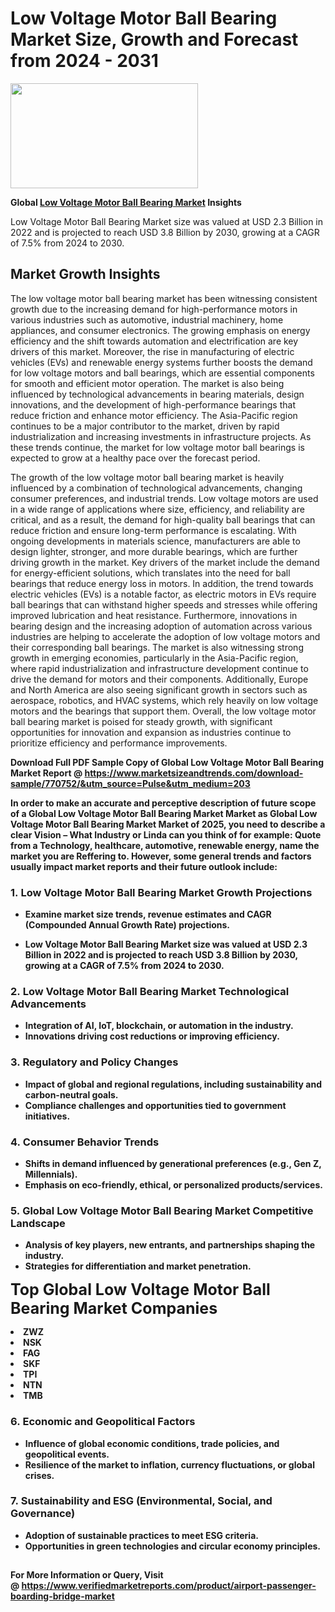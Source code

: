 <H1>Low Voltage Motor Ball Bearing Market Size, Growth and Forecast from 2024 - 2031</H1><img class="aligncenter size-medium wp-image-584254" src="https://thirdeyenews.in/wp-content/uploads/2024/09/Global-Market-Research-300x168.jpeg" alt="" width="300" height="168" /><p><strong>Global&nbsp;<a href="https://www.marketsizeandtrends.com/download-sample/770752/&amp;utm_source=Pulse&amp;utm_medium=203">Low Voltage Motor Ball Bearing Market</a> Insights</strong></p><p>Low Voltage Motor Ball Bearing Market size was valued at USD 2.3 Billion in 2022 and is projected to reach USD 3.8 Billion by 2030, growing at a CAGR of 7.5% from 2024 to 2030.</p><p><h2>Market Growth Insights</h2> <p>The low voltage motor ball bearing market has been witnessing consistent growth due to the increasing demand for high-performance motors in various industries such as automotive, industrial machinery, home appliances, and consumer electronics. The growing emphasis on energy efficiency and the shift towards automation and electrification are key drivers of this market. Moreover, the rise in manufacturing of electric vehicles (EVs) and renewable energy systems further boosts the demand for low voltage motors and ball bearings, which are essential components for smooth and efficient motor operation. The market is also being influenced by technological advancements in bearing materials, design innovations, and the development of high-performance bearings that reduce friction and enhance motor efficiency. The Asia-Pacific region continues to be a major contributor to the market, driven by rapid industrialization and increasing investments in infrastructure projects. As these trends continue, the market for low voltage motor ball bearings is expected to grow at a healthy pace over the forecast period.</p> <p><strong></strong></p> <p>The growth of the low voltage motor ball bearing market is heavily influenced by a combination of technological advancements, changing consumer preferences, and industrial trends. Low voltage motors are used in a wide range of applications where size, efficiency, and reliability are critical, and as a result, the demand for high-quality ball bearings that can reduce friction and ensure long-term performance is escalating. With ongoing developments in materials science, manufacturers are able to design lighter, stronger, and more durable bearings, which are further driving growth in the market. Key drivers of the market include the demand for energy-efficient solutions, which translates into the need for ball bearings that reduce energy loss in motors. In addition, the trend towards electric vehicles (EVs) is a notable factor, as electric motors in EVs require ball bearings that can withstand higher speeds and stresses while offering improved lubrication and heat resistance. Furthermore, innovations in bearing design and the increasing adoption of automation across various industries are helping to accelerate the adoption of low voltage motors and their corresponding ball bearings. The market is also witnessing strong growth in emerging economies, particularly in the Asia-Pacific region, where rapid industrialization and infrastructure development continue to drive the demand for motors and their components. Additionally, Europe and North America are also seeing significant growth in sectors such as aerospace, robotics, and HVAC systems, which rely heavily on low voltage motors and the bearings that support them. Overall, the low voltage motor ball bearing market is poised for steady growth, with significant opportunities for innovation and expansion as industries continue to prioritize efficiency and performance improvements.</p> <p><strong></p><p><span class=""><strong>Download Full PDF Sample Copy of Global Low Voltage Motor Ball Bearing Market Report</strong> @ <a href="https://www.marketsizeandtrends.com/download-sample/770752/&amp;utm_source=Pulse&amp;utm_medium=203" target="_blank">https://www.marketsizeandtrends.com/download-sample/770752/&amp;utm_source=Pulse&amp;utm_medium=203</a></span></p><p>In order to make an accurate and perceptive description of future scope of a Global&nbsp;Low Voltage Motor Ball Bearing Market Market as Global&nbsp;Low Voltage Motor Ball Bearing Market Market of 2025, you need to describe a clear Vision &ndash; What Industry or Linda can you think of for example: Quote from a Technology, healthcare, automotive, renewable energy, name the market you are Reffering to. However, some general trends and factors usually impact market reports and their future outlook include:</p><h3>1.&nbsp;<strong>Low Voltage Motor Ball Bearing Market Growth Projections</strong></h3><ul><li>Examine market size trends, revenue estimates and CAGR (Compounded Annual Growth Rate) projections.</li><li><p>Low Voltage Motor Ball Bearing Market size was valued at USD 2.3 Billion in 2022 and is projected to reach USD 3.8 Billion by 2030, growing at a CAGR of 7.5% from 2024 to 2030.</p></li></ul><h3>2.&nbsp;<strong>Low Voltage Motor Ball Bearing Market Technological Advancements</strong></h3><ul><li>Integration of AI, IoT, blockchain, or automation in the industry.</li><li>Innovations driving cost reductions or improving efficiency.</li></ul><h3>3.&nbsp;<strong>Regulatory and Policy Changes</strong></h3><ul><li>Impact of global and regional regulations, including sustainability and carbon-neutral goals.</li><li>Compliance challenges and opportunities tied to government initiatives.</li></ul><h3>4.&nbsp;<strong>Consumer Behavior Trends</strong></h3><ul><li>Shifts in demand influenced by generational preferences (e.g., Gen Z, Millennials).</li><li>Emphasis on eco-friendly, ethical, or personalized products/services.</li></ul><h3>5.&nbsp;<strong>Global Low Voltage Motor Ball Bearing Market Competitive Landscape</strong></h3><ul><li>Analysis of key players, new entrants, and partnerships shaping the industry.</li><li>Strategies for differentiation and market penetration.</li></ul><p data-pm-slice="1 1 []"><span style="color: inherit; font-family: inherit; font-size: 25px;">Top Global Low Voltage Motor Ball Bearing Market Companies</span></p><div class="" data-test-id=""><p><li>ZWZ</li><li> NSK</li><li> FAG</li><li> SKF</li><li> TPI</li><li> NTN</li><li> TMB</li></p></div><h3>6.&nbsp;<strong>Economic and Geopolitical Factors</strong></h3><ul><li>Influence of global economic conditions, trade policies, and geopolitical events.</li><li>Resilience of the market to inflation, currency fluctuations, or global crises.</li></ul><h3>7.&nbsp;<strong>Sustainability and ESG (Environmental, Social, and Governance)</strong></h3><ul><li>Adoption of sustainable practices to meet ESG criteria.</li><li>Opportunities in green technologies and circular economy principles.</li></ul><h2><strong style="font-size: 14px;">For More Information or Query, Visit @&nbsp;</strong><a style="background-color: #ffffff; font-size: 14px;" href="https://www.marketsizeandtrends.com/report/low-voltage-motor-ball-bearing-market/" target="_blank">https://www.verifiedmarketreports.com/product/airport-passenger-boarding-bridge-market</a></h2>
